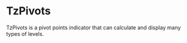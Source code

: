 # TzPivots
TzPivots is a pivot points indicator that can calculate and display many types of levels.
